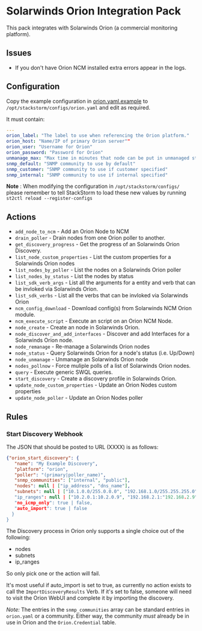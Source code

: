 # Solarwinds Orion Integration Pack

This pack integrates with Solarwinds Orion (a commercial monitoring
platform).

## Issues

- If you don't have Orion NCM installed extra errors appear in the logs.

## Configuration

Copy the example configuration in [orion.yaml.example](./orion.yaml.example)
to `/opt/stackstorm/configs/orion.yaml` and edit as required.

It must contain:

```yaml
---
orion_label: "The label to use when referencing the Orion platform."
orion_host: "Name/IP of primary Orion server""
orion_user: "Username for Orion"
orion_password: "Password for Orion"
unmanage_max: "Max time in minutes that node can be put in unmanaged state"
snmp_default: "SNMP community to use by default"
snmp_customer: "SNMP community to use if customer specified"
snmp_internal: "SNMP community to use if internal specified"
```

**Note** : When modifying the configuration in `/opt/stackstorm/configs/` please
           remember to tell StackStorm to load these new values by running
           `st2ctl reload --register-configs`

## Actions

* `add_node_to_ncm` - Add an Orion Node to NCM
* `drain_poller` - Drain nodes from one Orion poller to another.
* `get_discovery_progress` - Get the progress of an Solarwinds Orion Discovery.
* `list_node_custom_properties` - List the custom properties for a Solarwinds Orion nodes
* `list_nodes_by_poller` - List the nodes on a Solarwinds Orion poller
* `list_nodes_by_status` - List the nodes by status
* `list_sdk_verb_args` - List all the arguments for a entity and verb that can be invloked via Solarwinds Orion.
* `list_sdk_verbs` - List all the verbs that can be invloked via Solarwinds Orion
* `ncm_config_download` - Download config(s) from Solarwinds NCM Orion module.
* `ncm_execute_script` - Execute an script on an Orion NCM Node.
* `node_create` - Create an node in Solarwinds Orion.
* `node_discover_and_add_interfaces` - Discover and add Interfaces for a Solarwinds Orion node.
* `node_remanage` - Re-manage a Solarwinds Orion nodes
* `node_status` - Query Solarwinds Orion for a node's status (i.e. Up/Down)
* `node_unmanage` - Unmanage an Solarwinds Orion node
* `nodes_pollnow` - Force muliple polls of a list of Solarwinds Orion nodes.
* `query` - Execute generic SWQL queries.
* `start_discovery` - Create a discovery profile in Solarwinds Orion.
* `update_node_custom_properties` - Update an Orion Nodes custom properties
* `update_node_poller` - Update an Orion Nodes poller

## Rules

### Start Discovery Webhook

The JSON that should be posted to URL (XXXX) is as follows:

```json
{"orion_start_discovery": {
   "name": "My Example Discovery",
   "platform": "orion",
   "poller": "(primary|poller_name)",
   "snmp_communities": ["internal", "public"],
   "nodes": null | ["ip_address", "dns_name"],
   "subnets": null | ["10.1.0.0/255.0.0.0", "192.168.1.0/255.255.255.0" ]
   "ip_ranges": null | ["10.2.0.1:10.2.0.9", "192.168.2.1:"192.168.2.9"],
   "no_icmp_only": true | false,
   "auto_import": true | false
  }
}
```

The Discovery process in Orion only supports a single choice out of
the following:

- nodes
- subnets
- ip\_ranges

So only pick one or the action will fail.

It's most useful if auto\_import is set to true, as currently no action
exists to call the `ImportDiscoveryResults` Verb. If it's set to
false, someone will need to visit the Orion WebUI and complete it by
importing the discovery.

*Note:* The entries in the `snmp_communities` array can be standard
entries in `orion.yaml` or a community. Either way, the community
*must* already be in use in Orion and the `Orion.Credential` table.
